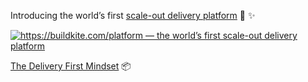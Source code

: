 Introducing the world’s first [scale-out delivery platform](https://buildkite.com/resources/blog/introducing-the-scale-out-delivery-platform?utm_source=juanito) 🚛 ✨

[![https://buildkite.com/platform — the world’s first scale-out delivery platform](https://github.com/user-attachments/assets/124f25bc-837d-4bc8-b94b-aa4942e8b4e7)](https://buildkite.com/platform?utm_source=juanito)

[The Delivery First Mindset](https://buildkite.com/resources/blog/the-delivery-first-mindset?utm_source=juanito) 📦
